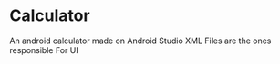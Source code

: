 # Calculator
An android calculator made on Android Studio
XML Files are the ones responsible For UI

